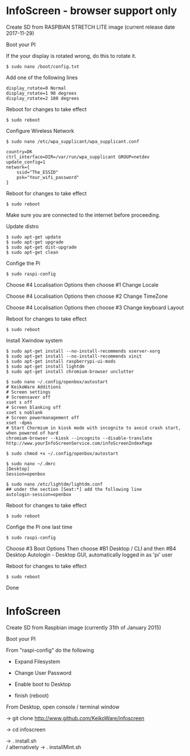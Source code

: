 # InfoScreen - browser support only

Create SD from RASPBIAN STRETCH LITE image (current release date 2017-11-29)

Boot your PI

If the your display is rotated wrong, do this to rotate it.

    $ sudo nano /boot/config.txt

Add one of the following lines

    display_rotate=0 Normal
    display_rotate=1 90 degrees
    display_rotate=2 180 degrees
    
Reboot for changes to take effect

    $ sudo reboot
Configure Wireless Network
    
    $ sudo nano /etc/wpa_supplicant/wpa_supplicant.conf
    
    country=DK
    ctrl_interface=DIR=/var/run/wpa_supplicant GROUP=netdev
    update_config=1
    network={
        ssid="The_ESSID"
        psk="Your_wifi_password"
    }

Reboot for changes to take effect

    $ sudo reboot
Make sure you are connected to the internet before proceeding.

Update distro

    $ sudo apt-get update
    $ sudo apt-get upgrade
    $ sudo apt-get dist-upgrade
    $ sudo apt-get clean

Confige the Pi

    $ sudo raspi-config

Choose #4 Localisation Options
then choose #1 Change Locale

Choose #4 Localisation Options
then choose #2 Change TimeZone

Choose #4 Localisation Options
then choose #3 Change keyboard Layout

Reboot for changes to take effect

    $ sudo reboot
Install Xwindow system

    $ sudo apt-get install --no-install-recommends xserver-xorg
    $ sudo apt-get install --no-install-recommends xinit
    $ sudo apt-get install raspberrypi-ui-mods
    $ sudo apt-get install lightdm 
    $ sudo apt-get install chromium-browser unclutter

    $ sudo nano ~/.config/openbox/autostart
    # KeikoWare Additions
    # Screen settings
    # Screensaver off
    xset s off
    # Screen blanking off
    xset s noblank
    # Screen powermanagement off
    xset -dpms
    # Start Chormium in kiosk mode with incognito to avoid crash start, when powered of hard
    chromium-browser --kiosk --incognito --disable-translate http://www.yourInfoScreenService.com/infoScreenIndexPage
  
    $ sudo chmod +x ~/.config/openbox/autostart
  
    $ sudo nano ~/.dmrc
    [Desktop]
    Session=openbox
    
    $ sudo nano /etc/lightdm/lightdm.conf 
    ## under the section [Seat:*] add the following line
    autologin-session=openbox



Reboot for changes to take effect

    $ sudo reboot

Confige the Pi one last time

    $ sudo raspi-config
Choose #3 Boot Options
Then choose #B1 Desktop / CLI
and then #B4 Desktop Autologin - Desktop GUI, automatically logged in as 'pi' user 

Reboot for changes to take effect

    $ sudo reboot

Done

# InfoScreen

Create SD from Raspbian image (currently 31th of January 2015)

Boot your PI

From "raspi-config" do the following
- Expand Filesystem
- Change User Password
- Enable boot to Desktop

- finish (reboot)

From Desktop, open console / terminal window

-> git clone http://www.github.com/KeikoWare/infoscreen

-> cd infoscreen

-> . install.sh  
/ alternatively 
-> . installMint.sh


